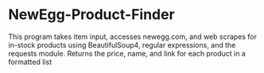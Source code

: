# NewEgg-Product-Finder
This program takes item input, accesses newegg.com, and web scrapes for in-stock products using BeautifulSoup4, regular expressions, and the requests module. Returns the price, name, and link for each product in a formatted list
